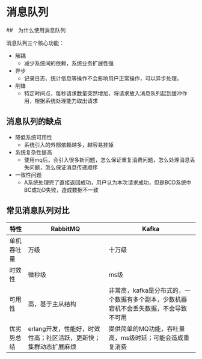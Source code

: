 # 消息队列

##　为什么使用消息队列

消息队列三个核心功能：

- 解耦
  - 减少系统间的依赖，系统业务扩展性强
- 异步
  - 记录日志、统计信息等操作不会影响用户正常操作，可以异步处理。
- 削锋
  - 特定时间点，每秒请求数量突然增加，将请求放入消息队列起到缓冲作用，根据系统处理能力取出请求

## 消息队列的缺点

- 降低系统可用性
  - 系统引入的外部依赖越多，越容易挂掉
- 系统复杂性提高
  - 使用mq后，会引入很多新问题，怎么保证重复消费问题，怎么处理消息丢失问题，怎么保证消息传递顺序
- 一致性问题
  - A系统处理完了直接返回成功，用户认为本次请求成功，但是BCD系统中BC成功D失败，造成数据不一致

## 常见消息队列对比

| 特性       | RabbitMQ                                                     | Kafka                                                        |
| ---------- | ------------------------------------------------------------ | ------------------------------------------------------------ |
| 单机吞吐量 | 万级                                                         | 十万级                                                       |
| 时效性     | 微秒级                                                       | ms级                                                         |
| 可用性     | 高，基于主从结构                                             | 非常高，kafka是分布式的，一个数据有多个副本，少数机器宕机不会丢失数据，不会导致不可用 |
| 优劣势总结 | erlang开发，性能好，时效性高；社区活跃，更新快；集群动态扩展麻烦 | 提供简单的MQ功能，吞吐量高，ms级时延；可能会造成重复消费     |
